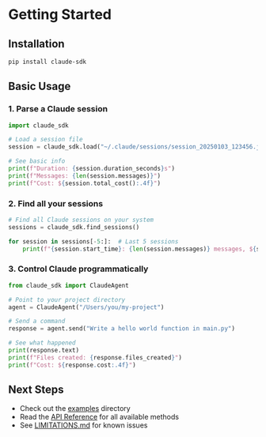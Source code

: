# Getting Started

## Installation

```bash
pip install claude-sdk
```

## Basic Usage

### 1. Parse a Claude session

```python
import claude_sdk

# Load a session file
session = claude_sdk.load("~/.claude/sessions/session_20250103_123456.jsonl")

# See basic info
print(f"Duration: {session.duration_seconds}s")
print(f"Messages: {len(session.messages)}")
print(f"Cost: ${session.total_cost():.4f}")
```

### 2. Find all your sessions

```python
# Find all Claude sessions on your system
sessions = claude_sdk.find_sessions()

for session in sessions[-5:]:  # Last 5 sessions
    print(f"{session.start_time}: {len(session.messages)} messages, ${session.total_cost():.4f}")
```

### 3. Control Claude programmatically

```python
from claude_sdk import ClaudeAgent

# Point to your project directory
agent = ClaudeAgent("/Users/you/my-project")

# Send a command
response = agent.send("Write a hello world function in main.py")

# See what happened
print(response.text)
print(f"Files created: {response.files_created}")
print(f"Cost: ${response.cost:.4f}")
```

## Next Steps

- Check out the [examples](../python/examples/) directory
- Read the [API Reference](api-reference.md) for all available methods
- See [LIMITATIONS.md](../LIMITATIONS.md) for known issues